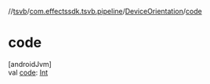 //[tsvb](../../../index.md)/[com.effectssdk.tsvb.pipeline](../index.md)/[DeviceOrientation](index.md)/[code](code.md)

# code

[androidJvm]\
val [code](code.md): [Int](https://kotlinlang.org/api/latest/jvm/stdlib/kotlin/-int/index.html)
